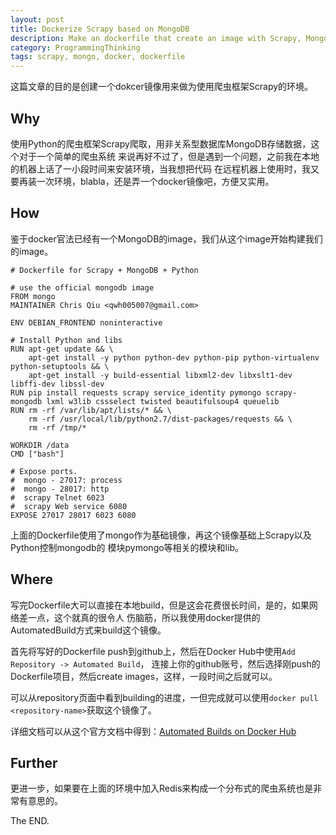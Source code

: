```yaml
---
layout: post
title: Dockerize Scrapy based on MongoDB
description: Make an dockerfile that create an image with Scrapy, MongoDB based on Python2
category: ProgrammingThinking
tags: scrapy, mongo, docker, dockerfile
---
```


这篇文章的目的是创建一个dokcer镜像用来做为使用爬虫框架Scrapy的环境。

## Why

使用Python的爬虫框架Scrapy爬取，用非关系型数据库MongoDB存储数据，这个对于一个简单的爬虫系统
来说再好不过了，但是遇到一个问题，之前我在本地的机器上话了一小段时间来安装环境，当我想把代码
在远程机器上使用时，我又要再装一次环境，blabla，还是弄一个docker镜像吧，方便又实用。

## How

鉴于docker官法已经有一个MongoDB的image，我们从这个image开始构建我们的image。

```
# Dockerfile for Scrapy + MongoDB + Python

# use the official mongodb image
FROM mongo
MAINTAINER Chris Qiu <qwh005007@gmail.com>

ENV DEBIAN_FRONTEND noninteractive

# Install Python and libs
RUN apt-get update && \
    apt-get install -y python python-dev python-pip python-virtualenv python-setuptools && \
    apt-get install -y build-essential libxml2-dev libxslt1-dev libffi-dev libssl-dev
RUN pip install requests scrapy service_identity pymongo scrapy-mongodb lxml w3lib cssselect twisted beautifulsoup4 queuelib
RUN rm -rf /var/lib/apt/lists/* && \
    rm -rf /usr/local/lib/python2.7/dist-packages/requests && \
    rm -rf /tmp/*

WORKDIR /data
CMD ["bash"]

# Expose ports.
#  mongo - 27017: process
#  mongo - 28017: http
#  scrapy Telnet 6023
#  scrapy Web service 6080
EXPOSE 27017 28017 6023 6080
```

上面的Dockerfile使用了mongo作为基础镜像，再这个镜像基础上Scrapy以及Python控制mongodb的
模块pymongo等相关的模块和lib。

## Where

写完Dockerfile大可以直接在本地build，但是这会花费很长时间，是的，如果网络差一点，这个就真的很令人
伤脑筋，所以我使用docker提供的AutomatedBuild方式来build这个镜像。

首先将写好的Dockerfile push到github上，然后在Docker Hub中使用`Add Repository -> Automated Build`，
连接上你的github账号，然后选择刚push的Dockerfile项目，然后create images，这样，一段时间之后就可以。

可以从repository页面中看到building的进度，一但完成就可以使用`docker pull <repository-name>`获取这个镜像了。

详细文档可以从这个官方文档中得到：[Automated Builds on Docker Hub](https://docs.docker.com/docker-hub/builds/)

## Further

更进一步，如果要在上面的环境中加入Redis来构成一个分布式的爬虫系统也是非常有意思的。

The END.
